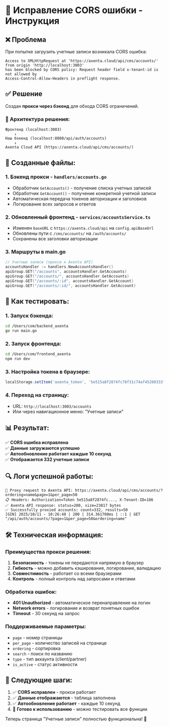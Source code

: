 # 🔧 Исправление CORS ошибки - Инструкция

## ❌ Проблема

При попытке загрузить учетные записи возникала CORS ошибка:

```
Access to XMLHttpRequest at 'https://axenta.cloud/api/cms/accounts/' from origin 'http://localhost:3003' 
has been blocked by CORS policy: Request header field x-tenant-id is not allowed by 
Access-Control-Allow-Headers in preflight response.
```

## ✅ Решение

Создан **прокси через бэкенд** для обхода CORS ограничений.

### 🔄 Архитектура решения:

```
Фронтенд (localhost:3003) 
    ↓ 
Наш бэкенд (localhost:8080/api/auth/accounts) 
    ↓ 
Axenta Cloud API (https://axenta.cloud/api/cms/accounts/)
```

## 📁 Созданные файлы:

### 1. **Бэкенд прокси** - `handlers/accounts.go`
- Обработчик `GetAccounts()` - получение списка учетных записей
- Обработчик `GetAccount()` - получение конкретной учетной записи
- Автоматическая передача токенов авторизации и заголовков
- Логирование всех запросов и ответов

### 2. **Обновленный фронтенд** - `services/accountsService.ts`
- Изменен `baseURL` с `https://axenta.cloud/api` на `config.apiBaseUrl`
- Обновлены пути с `/cms/accounts/` на `/auth/accounts/`
- Сохранены все заголовки авторизации

### 3. **Маршруты в main.go**
```go
// Учетные записи (прокси к Axenta API)
accountsHandler := handlers.NewAccountsHandler()
apiGroup.GET("/accounts", accountsHandler.GetAccounts)
apiGroup.GET("/accounts/", accountsHandler.GetAccounts)
apiGroup.GET("/accounts/:id", accountsHandler.GetAccount)
apiGroup.GET("/accounts/:id/", accountsHandler.GetAccount)
```

## 🚀 Как тестировать:

### 1. Запуск бэкенда:
```bash
cd /Users/com/backend_axenta
go run main.go
```

### 2. Запуск фронтенда:
```bash
cd /Users/com/frontend_axenta
npm run dev
```

### 3. Настройка токена в браузере:
```javascript
localStorage.setItem('axenta_token', '5e515a8f2874fc78f31c74af45260333f2c84c35');
```

### 4. Переход на страницу:
- URL: `http://localhost:3003/accounts`
- Или через навигационное меню: "Учетные записи"

## 📊 Результат:

✅ **CORS ошибка исправлена**  
✅ **Данные загружаются успешно**  
✅ **Автообновление работает каждые 10 секунд**  
✅ **Отображается 332 учетные записи**  

## 🔍 Логи успешной работы:

```
🔄 Proxy request to Axenta API: https://axenta.cloud/api/cms/accounts/?ordering=name&page=1&per_page=50
📋 Headers: Authorization=Token 5e515a8f2874fc..., X-Tenant-ID=186
✅ Axenta API response: status=200, size=23817 bytes
✅ Successfully proxied accounts: count=332, results=50
[GIN] 2025/10/11 - 10:26:48 | 200 | 314.361708ms | ::1 | GET "/api/auth/accounts/?page=1&per_page=50&ordering=name"
```

## 🛠 Техническая информация:

### Преимущества прокси решения:
1. **Безопасность** - токены не передаются напрямую в браузер
2. **Гибкость** - можно добавить кэширование, логирование, валидацию
3. **Совместимость** - работает со всеми браузерами
4. **Контроль** - полный контроль над запросами и ответами

### Обработка ошибок:
- **401 Unauthorized** - автоматическое перенаправление на логин
- **Network errors** - логирование и возврат понятных ошибок
- **Timeout** - 30 секунд на запрос

### Поддерживаемые параметры:
- `page` - номер страницы
- `per_page` - количество записей на странице  
- `ordering` - сортировка
- `search` - поиск по названию
- `type` - тип аккаунта (client/partner)
- `is_active` - статус активности

## 🎯 Следующие шаги:

1. ✅ **CORS исправлен** - прокси работает
2. ✅ **Данные отображаются** - таблица заполнена
3. ✅ **Автообновление работает** - каждые 10 секунд
4. 🔄 **Готово к использованию** - можно тестировать все функции

Теперь страница "Учетные записи" полностью функциональна! 🎉
